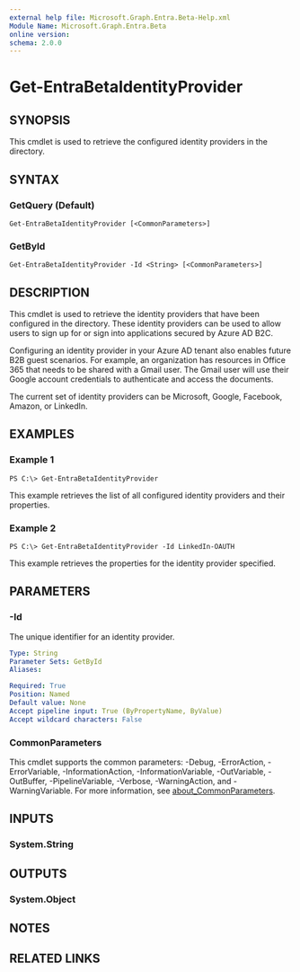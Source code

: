 ```yaml
---
external help file: Microsoft.Graph.Entra.Beta-Help.xml
Module Name: Microsoft.Graph.Entra.Beta
online version:
schema: 2.0.0
---
```


# Get-EntraBetaIdentityProvider

## SYNOPSIS
This cmdlet is used to retrieve the configured identity providers in the directory.

## SYNTAX

### GetQuery (Default)
```
Get-EntraBetaIdentityProvider [<CommonParameters>]
```

### GetById
```
Get-EntraBetaIdentityProvider -Id <String> [<CommonParameters>]
```

## DESCRIPTION
This cmdlet is used to retrieve the identity providers that have been configured in the directory.
These identity providers can be used to allow users to sign up for or sign into applications secured by Azure AD B2C.

Configuring an identity provider in your Azure AD tenant also enables future B2B guest scenarios.
For example, an organization has resources in Office 365 that needs to be shared with a Gmail user.
The Gmail user will use their Google account credentials to authenticate and access the documents.

The current set of identity providers can be Microsoft, Google, Facebook, Amazon, or LinkedIn.

## EXAMPLES

### Example 1
```
PS C:\> Get-EntraBetaIdentityProvider
```

This example retrieves the list of all configured identity providers and their properties.

### Example 2
```
PS C:\> Get-EntraBetaIdentityProvider -Id LinkedIn-OAUTH
```

This example retrieves the properties for the identity provider specified.

## PARAMETERS

### -Id
The unique identifier for an identity provider.

```yaml
Type: String
Parameter Sets: GetById
Aliases:

Required: True
Position: Named
Default value: None
Accept pipeline input: True (ByPropertyName, ByValue)
Accept wildcard characters: False
```

### CommonParameters
This cmdlet supports the common parameters: -Debug, -ErrorAction, -ErrorVariable, -InformationAction, -InformationVariable, -OutVariable, -OutBuffer, -PipelineVariable, -Verbose, -WarningAction, and -WarningVariable. For more information, see [about_CommonParameters](https://go.microsoft.com/fwlink/?LinkID=113216).

## INPUTS

### System.String
## OUTPUTS

### System.Object
## NOTES

## RELATED LINKS
